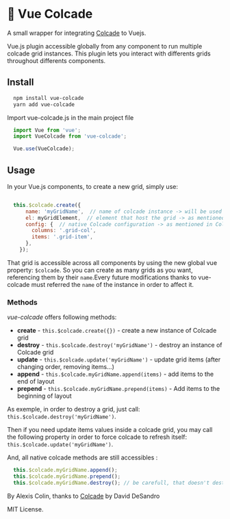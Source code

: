 # 📐 Vue Colcade

A small wrapper for integrating [Colcade](https://github.com/desandro/colcade) to Vuejs.

Vue.js plugin accessible globally from any component to run multiple colcade grid instances. This plugin lets you interact with differents grids throughout differents components.

## Install

``` bash
  npm install vue-colcade
  yarn add vue-colcade
```

Import vue-colcade.js in the main project file

``` javascript
  import Vue from 'vue';
  import VueColcade from 'vue-colcade';

  Vue.use(VueColcade);
```

## Usage

In your Vue.js components, to create a new grid, simply use:

``` javascript

  this.$colcade.create({
      name: 'myGridName',  // name of colcade instance -> will be used as a reference for grid instance
      el: myGridElement,  // element that host the grid -> as mentioned in Colcade config
      config: {  // native Colcade configuration -> as mentioned in Colcade config
        columns: '.grid-col',
        items: '.grid-item',
      },
    });
```

That grid is accessible across all components by using the new global vue property: `$colcade`. So you can create as many grids as you want, referencing them by their `name`.Every future modifications thanks to vue-colcade must referred the `name` of the instance in order to affect it.

### Methods

*vue-colcade* offers following methods:

* **create** - `this.$colcade.create({})` - create a new instance of Colcade grid
* **destroy** - `this.$colcade.destroy('myGridName')` - destroy an instance of Colcade grid
* **update** - `this.$colcade.update('myGridName')` - update grid items (after changing order, removing items...)
* **append** - `this.$colcade.myGridName.append(items)` - add items to the end of layout
* **prepend** - `this.$colcade.myGridName.prepend(items)` - Add items to the beginning of layout

As exemple, in order to destroy a grid, just call: `this.$colcade.destroy('myGridName')`.

Then if you need update items values inside a colcade grid, you may call the following property in order to force colcade to refresh itself: `this.$colcade.update('myGridName')`.

And, all native colcade methods are still accessibles :

``` javascript
  this.$colcade.myGridName.append();
  this.$colcade.myGridName.prepend();
  this.$colcade.myGridName.destroy(); // be carefull, that doesn't destroy the myGridName instance but only the Colcade grid
```

By Alexis Colin, thanks to [Colcade](https://github.com/desandro/colcade) by David DeSandro

MIT License.
